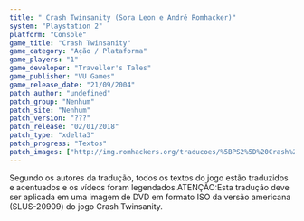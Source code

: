 ```yaml
---
title: " Crash Twinsanity (Sora Leon e André Romhacker)"
system: "Playstation 2"
platform: "Console"
game_title: "Crash Twinsanity"
game_category: "Ação / Plataforma"
game_players: "1"
game_developer: "Traveller's Tales"
game_publisher: "VU Games"
game_release_date: "21/09/2004"
patch_author: "undefined"
patch_group: "Nenhum"
patch_site: "Nenhum"
patch_version: "???"
patch_release: "02/01/2018"
patch_type: "xdelta3"
patch_progress: "Textos"
patch_images: ["http://img.romhackers.org/traducoes/%5BPS2%5D%20Crash%20Twinsanity%20-%20Sora%20Leon%20e%20Andr%C3%A9%20Romhacker%20-%201.jpg","http://img.romhackers.org/traducoes/%5BPS2%5D%20Crash%20Twinsanity%20-%20Sora%20Leon%20e%20Andr%C3%A9%20Romhacker%20-%202.jpg","http://img.romhackers.org/traducoes/%5BPS2%5D%20Crash%20Twinsanity%20-%20Sora%20Leon%20e%20Andr%C3%A9%20Romhacker%20-%203.jpg"]
---
```

Segundo os autores da tradução, todos os textos do jogo estão traduzidos e acentuados e os vídeos foram legendados.ATENÇÃO:Esta tradução deve ser aplicada em uma imagem de DVD em formato ISO da versão americana (SLUS-20909) do jogo Crash Twinsanity.